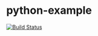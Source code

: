 # python-example
[![Build Status](https://travis-ci.org/Vejderovski/python-example.svg?branch=master)](https://travis-ci.org/Vejderovski/python-example)
